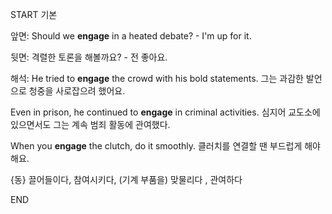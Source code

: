 START
기본

앞면:
Should we **engage** in a heated debate? - I'm up for it.

뒷면:
격렬한 토론을 해볼까요? - 전 좋아요.

해석:
He tried to **engage** the crowd with his bold statements. 
그는 과감한 발언으로 청중을 사로잡으려 했어요.

Even in prison, he continued to **engage** in criminal activities. 
심지어 교도소에 있으면서도 그는 계속 범죄 활동에 관여했다.

When you **engage** the clutch, do it smoothly. 
클러치를 연결할 땐 부드럽게 해야 해요.

{동} 끌어들이다, 참여시키다, (기계 부품을) 맞물리다 , 관여하다
<!--ID: 1743750605744-->
END